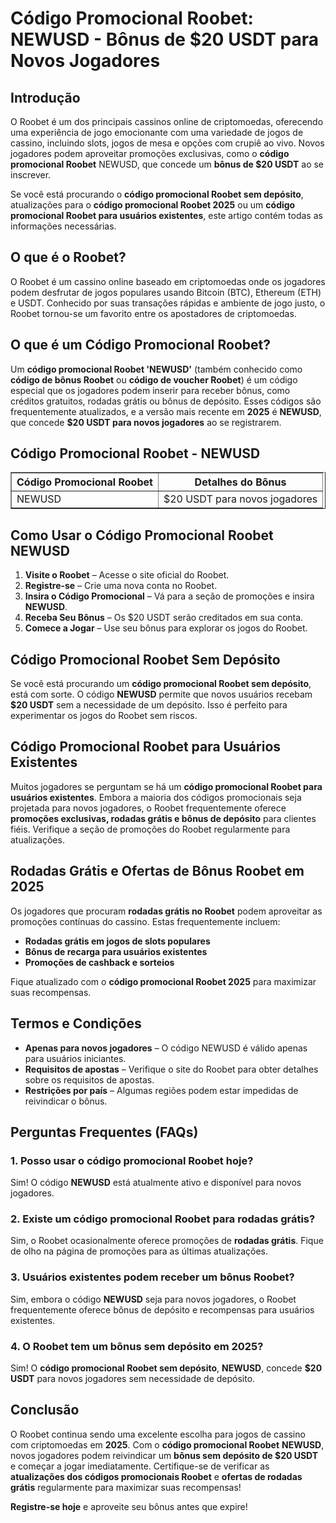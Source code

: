 <h1>Código Promocional Roobet: NEWUSD - Bônus de $20 USDT para Novos Jogadores</h1>
    
<h2>Introdução</h2>
<p>O Roobet é um dos principais cassinos online de criptomoedas, oferecendo uma experiência de jogo emocionante com uma variedade de jogos de cassino, incluindo slots, jogos de mesa e opções com crupiê ao vivo. Novos jogadores podem aproveitar promoções exclusivas, como o <strong>código promocional Roobet</strong> NEWUSD, que concede um <strong>bônus de $20 USDT</strong> ao se inscrever.</p>
<p>Se você está procurando o <strong>código promocional Roobet sem depósito</strong>, atualizações para o <strong>código promocional Roobet 2025</strong> ou um <strong>código promocional Roobet para usuários existentes</strong>, este artigo contém todas as informações necessárias.</p>
    
<h2>O que é o Roobet?</h2>
<p>O Roobet é um cassino online baseado em criptomoedas onde os jogadores podem desfrutar de jogos populares usando Bitcoin (BTC), Ethereum (ETH) e USDT. Conhecido por suas transações rápidas e ambiente de jogo justo, o Roobet tornou-se um favorito entre os apostadores de criptomoedas.</p>
    
<h2>O que é um Código Promocional Roobet?</h2>
<p>Um <strong>código promocional Roobet 'NEWUSD'</strong> (também conhecido como <strong>código de bônus Roobet</strong> ou <strong>código de voucher Roobet</strong>) é um código especial que os jogadores podem inserir para receber bônus, como créditos gratuitos, rodadas grátis ou bônus de depósito. Esses códigos são frequentemente atualizados, e a versão mais recente em <strong>2025</strong> é <strong>NEWUSD</strong>, que concede <strong>$20 USDT para novos jogadores</strong> ao se registrarem.</p>
    
<h2>Código Promocional Roobet - NEWUSD</h2>
<table border="1">
        <tr>
            <th>Código Promocional Roobet</th>
            <th>Detalhes do Bônus</th>
        </tr>
        <tr>
            <td>NEWUSD</td>
            <td>$20 USDT para novos jogadores</td>
        </tr>
    </table>
    
<h2>Como Usar o Código Promocional Roobet NEWUSD</h2>
    <ol>
        <li><strong>Visite o Roobet</strong> – Acesse o site oficial do Roobet.</li>
        <li><strong>Registre-se</strong> – Crie uma nova conta no Roobet.</li>
        <li><strong>Insira o Código Promocional</strong> – Vá para a seção de promoções e insira <strong>NEWUSD</strong>.</li>
        <li><strong>Receba Seu Bônus</strong> – Os $20 USDT serão creditados em sua conta.</li>
        <li><strong>Comece a Jogar</strong> – Use seu bônus para explorar os jogos do Roobet.</li>
    </ol>
    
<h2>Código Promocional Roobet Sem Depósito</h2>
    <p>Se você está procurando um <strong>código promocional Roobet sem depósito</strong>, está com sorte. O código <strong>NEWUSD</strong> permite que novos usuários recebam <strong>$20 USDT</strong> sem a necessidade de um depósito. Isso é perfeito para experimentar os jogos do Roobet sem riscos.</p>
    
<h2>Código Promocional Roobet para Usuários Existentes</h2>
  <p>Muitos jogadores se perguntam se há um <strong>código promocional Roobet para usuários existentes</strong>. Embora a maioria dos códigos promocionais seja projetada para novos jogadores, o Roobet frequentemente oferece <strong>promoções exclusivas, rodadas grátis e bônus de depósito</strong> para clientes fiéis. Verifique a seção de promoções do Roobet regularmente para atualizações.</p>
    
<h2>Rodadas Grátis e Ofertas de Bônus Roobet em 2025</h2>
<p>Os jogadores que procuram <strong>rodadas grátis no Roobet</strong> podem aproveitar as promoções contínuas do cassino. Estas frequentemente incluem:</p>
    <ul>
        <li><strong>Rodadas grátis em jogos de slots populares</strong></li>
        <li><strong>Bônus de recarga para usuários existentes</strong></li>
        <li><strong>Promoções de cashback e sorteios</strong></li>
    </ul>
<p>Fique atualizado com o <strong>código promocional Roobet 2025</strong> para maximizar suas recompensas.</p>
    
<h2>Termos e Condições</h2>
    <ul>
        <li><strong>Apenas para novos jogadores</strong> – O código NEWUSD é válido apenas para usuários iniciantes.</li>
        <li><strong>Requisitos de apostas</strong> – Verifique o site do Roobet para obter detalhes sobre os requisitos de apostas.</li>
        <li><strong>Restrições por país</strong> – Algumas regiões podem estar impedidas de reivindicar o bônus.</li>
    </ul>
    
<h2>Perguntas Frequentes (FAQs)</h2>
<h3>1. Posso usar o código promocional Roobet hoje?</h3>
    <p>Sim! O código <strong>NEWUSD</strong> está atualmente ativo e disponível para novos jogadores.</p>
    
<h3>2. Existe um código promocional Roobet para rodadas grátis?</h3>
    <p>Sim, o Roobet ocasionalmente oferece promoções de <strong>rodadas grátis</strong>. Fique de olho na página de promoções para as últimas atualizações.</p>
    
<h3>3. Usuários existentes podem receber um bônus Roobet?</h3>
    <p>Sim, embora o código <strong>NEWUSD</strong> seja para novos jogadores, o Roobet frequentemente oferece bônus de depósito e recompensas para usuários existentes.</p>
    
<h3>4. O Roobet tem um bônus sem depósito em 2025?</h3>
    <p>Sim! O <strong>código promocional Roobet sem depósito</strong>, <strong>NEWUSD</strong>, concede <strong>$20 USDT</strong> para novos jogadores sem necessidade de depósito.</p>
    
  <h2>Conclusão</h2>
    <p>O Roobet continua sendo uma excelente escolha para jogos de cassino com criptomoedas em <strong>2025</strong>. Com o <strong>código promocional Roobet</strong> <strong>NEWUSD</strong>, novos jogadores podem reivindicar um <strong>bônus sem depósito de $20 USDT</strong> e começar a jogar imediatamente. Certifique-se de verificar as <strong>atualizações dos códigos promocionais Roobet</strong> e <strong>ofertas de rodadas grátis</strong> regularmente para maximizar suas recompensas!</p>
    <p><strong>Registre-se hoje</strong> e aproveite seu bônus antes que expire!</p>
</body>

